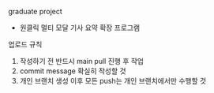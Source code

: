 graduate project

-   원클릭 멀티 모달 기사 요약 확장 프로그램

업로드 규칙

1. 작성하기 전 반드시 main pull 진행 후 작업
2. commit message 확실히 작성할 것
3. 개인 브랜치 생성 이후 모든 push는 개인 브랜치에서만 수행할 것

